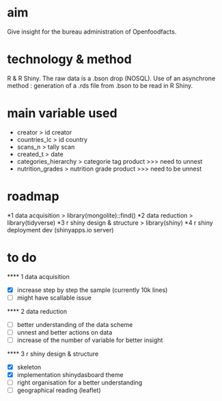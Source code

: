 # aim 

Give insight for the bureau administration of Openfoodfacts.

# technology & method

R & R Shiny.
The raw data is a .bson drop (NOSQL). Use of an asynchrone method : generation of a .rds file from .bson to be read in R Shiny. 

# main variable used

* creator > id creator
* countries_lc > id country
* scans_n > tally scan
* created_t > date 
* categories_hierarchy > categorie tag product >>> need to unnest
* nutrition_grades > nutrition grade product >>> need to be unnest

# roadmap 

*1 data acquisition > library(mongolite)::find()
*2 data reduction > library(tidyverse)
*3 r shiny design & structure > library(shiny)
*4 r shiny deployment dev (shinyapps.io server)

# to do

**** 1 data acquisition
- [x] increase step by step the sample (currently 10k lines)
- [ ] might have scallable issue

**** 2 data reduction
- [ ] better understanding of the data scheme
- [ ] unnest and better actions on data
- [ ] increase of the number of variable for better insight

**** 3 r shiny design & structure
- [x] skeleton
- [x] implementation shinydasboard theme
- [ ] right organisation for a better understanding 
- [ ] geographical reading (leaflet)
